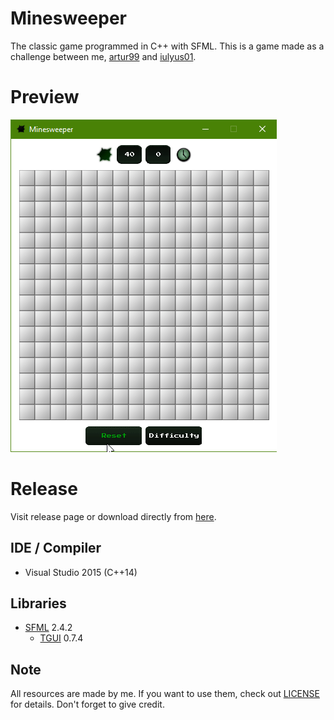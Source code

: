 # Minesweeper
  The classic game programmed in C++ with SFML. This is a game made as a challenge between me, 
[artur99](https://github.com/artur99) and [iulyus01](https://github.com/iulyus01).

# Preview
![alt tag](Preview.gif)

# Release
  Visit release page or download directly from [here](https://github.com/pmaxim98/Minesweeper/releases/download/v1.0/Minesweeper.rar).

## IDE / Compiler
  - Visual Studio 2015 (C++14)
 
## Libraries
  - [SFML](https://www.sfml-dev.org) 2.4.2
    * [TGUI](https://tgui.eu) 0.7.4

## Note
  All resources are made by me. If you want to use them, check out [LICENSE](../master/LICENSE) for details. Don't forget to give credit.
